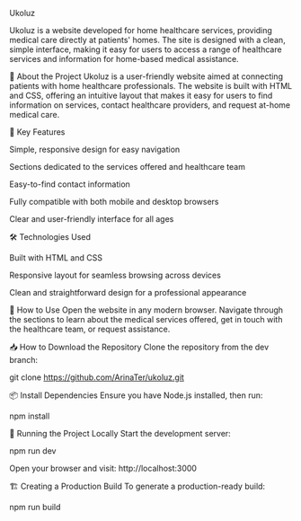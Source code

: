 Ukoluz

Ukoluz is a website developed for home healthcare services, providing medical care directly at patients' homes. The site is designed with a clean, simple interface, making it easy for users to access a range of healthcare services and information for home-based medical assistance.

📌 About the Project
Ukoluz is a user-friendly website aimed at connecting patients with home healthcare professionals. The website is built with HTML and CSS, offering an intuitive layout that makes it easy for users to find information on services, contact healthcare providers, and request at-home medical care.

🎯 Key Features

Simple, responsive design for easy navigation

Sections dedicated to the services offered and healthcare team

Easy-to-find contact information

Fully compatible with both mobile and desktop browsers

Clear and user-friendly interface for all ages

🛠️ Technologies Used

Built with HTML and CSS

Responsive layout for seamless browsing across devices

Clean and straightforward design for a professional appearance

📲 How to Use
Open the website in any modern browser.
Navigate through the sections to learn about the medical services offered, get in touch with the healthcare team, or request assistance.

📥 How to Download the Repository
Clone the repository from the dev branch:

git clone https://github.com/ArinaTer/ukoluz.git


📦 Install Dependencies Ensure you have Node.js installed, then run:

npm install

🚀 Running the Project Locally Start the development server:

npm run dev

Open your browser and visit: http://localhost:3000

🏗️ Creating a Production Build To generate a production-ready build:

npm run build
